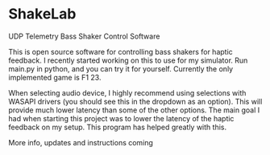 # ShakeLab
UDP Telemetry Bass Shaker Control Software

This is open source software for controlling bass shakers for haptic feedback. I recently started working on this to use for my simulator. Run main.py in python, and you can try it for yourself. Currently the only implemented game is F1 23.

When selecting audio device, I highly recommend using selections with WASAPI drivers (you should see this in the dropdown as an option). This will provide much lower latency than some of the other options. The main goal I had when starting this project was to lower the latency of the haptic feedback on my setup. This program has helped greatly with this.

More info, updates and instructions coming

